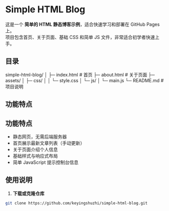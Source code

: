# Simple HTML Blog
这是一个 **简单的 HTML 静态博客示例**，适合快速学习和部署在 GitHub Pages 上。  
项目包含首页、关于页面、基础 CSS 和简单 JS 文件，非常适合初学者快速上手。
## 目录

simple-html-blog/
│
├─ index.html       # 首页
├─ about.html       # 关于页面
├─ assets/
│    ├─ css/
│    │    └─ style.css
│    └─ js/
│         └─ main.js
└─ README.md        # 项目说明

## 功能特点

## 功能特点

- 静态网页，无需后端服务器  
- 首页展示最新文章列表（手动更新）  
- 关于页面介绍个人信息  
- 基础样式与响应式布局  
- 简单 JavaScript 提示控制台信息

## 使用说明

1. **下载或克隆仓库**
```bash
git clone https://github.com/keyingshuzhi/simple-html-blog.git
```

